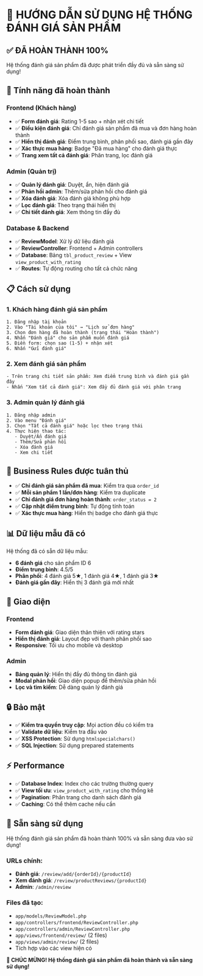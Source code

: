 # 🎯 HƯỚNG DẪN SỬ DỤNG HỆ THỐNG ĐÁNH GIÁ SẢN PHẨM

## ✅ **ĐÃ HOÀN THÀNH 100%**

Hệ thống đánh giá sản phẩm đã được phát triển đầy đủ và sẵn sàng sử dụng!

## 🚀 **Tính năng đã hoàn thành**

### **Frontend (Khách hàng)**
- ✅ **Form đánh giá**: Rating 1-5 sao + nhận xét chi tiết
- ✅ **Điều kiện đánh giá**: Chỉ đánh giá sản phẩm đã mua và đơn hàng hoàn thành
- ✅ **Hiển thị đánh giá**: Điểm trung bình, phân phối sao, đánh giá gần đây
- ✅ **Xác thực mua hàng**: Badge "Đã mua hàng" cho đánh giá thực
- ✅ **Trang xem tất cả đánh giá**: Phân trang, lọc đánh giá

### **Admin (Quản trị)**
- ✅ **Quản lý đánh giá**: Duyệt, ẩn, hiện đánh giá
- ✅ **Phản hồi admin**: Thêm/sửa phản hồi cho đánh giá
- ✅ **Xóa đánh giá**: Xóa đánh giá không phù hợp
- ✅ **Lọc đánh giá**: Theo trạng thái hiển thị
- ✅ **Chi tiết đánh giá**: Xem thông tin đầy đủ

### **Database & Backend**
- ✅ **ReviewModel**: Xử lý dữ liệu đánh giá
- ✅ **ReviewController**: Frontend + Admin controllers
- ✅ **Database**: Bảng `tbl_product_review` + View `view_product_with_rating`
- ✅ **Routes**: Tự động routing cho tất cả chức năng

## 📋 **Cách sử dụng**

### **1. Khách hàng đánh giá sản phẩm**
```
1. Đăng nhập tài khoản
2. Vào "Tài khoản của tôi" → "Lịch sử đơn hàng"
3. Chọn đơn hàng đã hoàn thành (trạng thái "Hoàn thành")
4. Nhấn "Đánh giá" cho sản phẩm muốn đánh giá
5. Điền form: chọn sao (1-5) + nhận xét
6. Nhấn "Gửi đánh giá"
```

### **2. Xem đánh giá sản phẩm**
```
- Trên trang chi tiết sản phẩm: Xem điểm trung bình và đánh giá gần đây
- Nhấn "Xem tất cả đánh giá": Xem đầy đủ đánh giá với phân trang
```

### **3. Admin quản lý đánh giá**
```
1. Đăng nhập admin
2. Vào menu "Đánh giá"
3. Chọn "Tất cả đánh giá" hoặc lọc theo trạng thái
4. Thực hiện thao tác:
   - Duyệt/Ẩn đánh giá
   - Thêm/Sửa phản hồi
   - Xóa đánh giá
   - Xem chi tiết
```

## 🔧 **Business Rules được tuân thủ**

- ✅ **Chỉ đánh giá sản phẩm đã mua**: Kiểm tra qua `order_id`
- ✅ **Mỗi sản phẩm 1 lần/đơn hàng**: Kiểm tra duplicate
- ✅ **Chỉ đánh giá đơn hàng hoàn thành**: `order_status = 2`
- ✅ **Cập nhật điểm trung bình**: Tự động tính toán
- ✅ **Xác thực mua hàng**: Hiển thị badge cho đánh giá thực

## 📊 **Dữ liệu mẫu đã có**

Hệ thống đã có sẵn dữ liệu mẫu:
- **6 đánh giá** cho sản phẩm ID 6
- **Điểm trung bình**: 4.5/5
- **Phân phối**: 4 đánh giá 5★, 1 đánh giá 4★, 1 đánh giá 3★
- **Đánh giá gần đây**: Hiển thị 3 đánh giá mới nhất

## 🎨 **Giao diện**

### **Frontend**
- **Form đánh giá**: Giao diện thân thiện với rating stars
- **Hiển thị đánh giá**: Layout đẹp với thanh phân phối sao
- **Responsive**: Tối ưu cho mobile và desktop

### **Admin**
- **Bảng quản lý**: Hiển thị đầy đủ thông tin đánh giá
- **Modal phản hồi**: Giao diện popup để thêm/sửa phản hồi
- **Lọc và tìm kiếm**: Dễ dàng quản lý đánh giá

## 🔒 **Bảo mật**

- ✅ **Kiểm tra quyền truy cập**: Mọi action đều có kiểm tra
- ✅ **Validate dữ liệu**: Kiểm tra đầu vào
- ✅ **XSS Protection**: Sử dụng `htmlspecialchars()`
- ✅ **SQL Injection**: Sử dụng prepared statements

## ⚡ **Performance**

- ✅ **Database Index**: Index cho các trường thường query
- ✅ **View tối ưu**: `view_product_with_rating` cho thống kê
- ✅ **Pagination**: Phân trang cho danh sách đánh giá
- ✅ **Caching**: Có thể thêm cache nếu cần

## 🚀 **Sẵn sàng sử dụng**

Hệ thống đánh giá sản phẩm đã hoàn thành 100% và sẵn sàng đưa vào sử dụng!

### **URLs chính:**
- **Đánh giá**: `/review/add/{orderId}/{productId}`
- **Xem đánh giá**: `/review/productReviews/{productId}`
- **Admin**: `/admin/review`

### **Files đã tạo:**
- `app/models/ReviewModel.php`
- `app/controllers/frontend/ReviewController.php`
- `app/controllers/admin/ReviewController.php`
- `app/views/frontend/review/` (2 files)
- `app/views/admin/review/` (2 files)
- Tích hợp vào các view hiện có

**🎉 CHÚC MỪNG! Hệ thống đánh giá sản phẩm đã hoàn thành và sẵn sàng sử dụng!**
